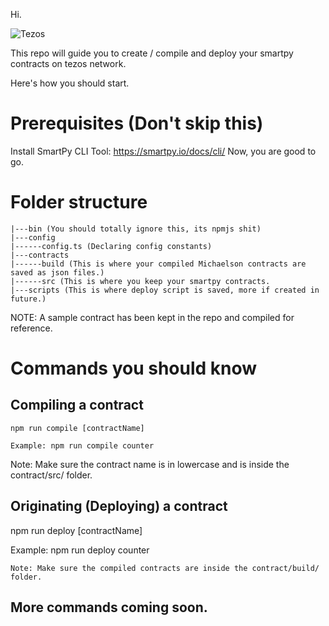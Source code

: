 Hi. 

![Tezos](https://user-images.githubusercontent.com/56220537/199964017-900f6f09-1a28-42fe-ac67-edfec80bc5fc.png)

This repo will guide you to create / compile and deploy your smartpy contracts on tezos network.

Here's how you should start.

# Prerequisites (Don't skip this)
Install SmartPy CLI Tool: https://smartpy.io/docs/cli/
Now, you are good to go.

# Folder structure
```
|---bin (You should totally ignore this, its npmjs shit)
|---config
|------config.ts (Declaring config constants)
|---contracts
|------build (This is where your compiled Michaelson contracts are saved as json files.)
|------src (This is where you keep your smartpy contracts. 
|---scripts (This is where deploy script is saved, more if created in future.)
```

NOTE: A sample contract has been kept in the repo and compiled for reference.

# Commands you should know

## Compiling a contract
```
npm run compile [contractName]

Example: npm run compile counter
```
Note: Make sure the contract name is in lowercase and is inside the contract/src/ folder.

## Originating (Deploying) a contract
npm run deploy [contractName]

Example: npm run deploy counter
```
Note: Make sure the compiled contracts are inside the contract/build/ folder.
```

## More commands coming soon.
